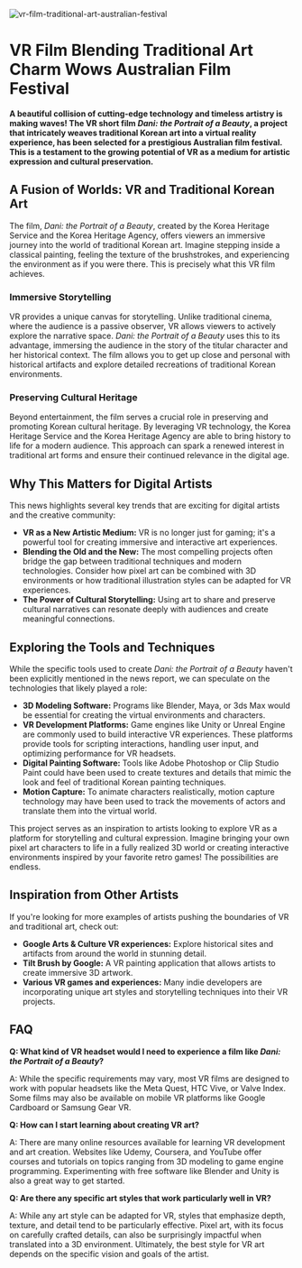 ![vr-film-traditional-art-australian-festival](https://images.pexels.com/photos/7610569/pexels-photo-7610569.jpeg?auto=compress&cs=tinysrgb&fit=crop&h=627&w=1200)

# VR Film Blending Traditional Art Charm Wows Australian Film Festival

**A beautiful collision of cutting-edge technology and timeless artistry is making waves! The VR short film *Dani: the Portrait of a Beauty*, a project that intricately weaves traditional Korean art into a virtual reality experience, has been selected for a prestigious Australian film festival. This is a testament to the growing potential of VR as a medium for artistic expression and cultural preservation.**

## A Fusion of Worlds: VR and Traditional Korean Art

The film, *Dani: the Portrait of a Beauty*, created by the Korea Heritage Service and the Korea Heritage Agency, offers viewers an immersive journey into the world of traditional Korean art. Imagine stepping inside a classical painting, feeling the texture of the brushstrokes, and experiencing the environment as if you were there. This is precisely what this VR film achieves.

### Immersive Storytelling

VR provides a unique canvas for storytelling. Unlike traditional cinema, where the audience is a passive observer, VR allows viewers to actively explore the narrative space. *Dani: the Portrait of a Beauty* uses this to its advantage, immersing the audience in the story of the titular character and her historical context. The film allows you to get up close and personal with historical artifacts and explore detailed recreations of traditional Korean environments.

### Preserving Cultural Heritage

Beyond entertainment, the film serves a crucial role in preserving and promoting Korean cultural heritage. By leveraging VR technology, the Korea Heritage Service and the Korea Heritage Agency are able to bring history to life for a modern audience. This approach can spark a renewed interest in traditional art forms and ensure their continued relevance in the digital age.

## Why This Matters for Digital Artists

This news highlights several key trends that are exciting for digital artists and the creative community:

*   **VR as a New Artistic Medium:** VR is no longer just for gaming; it's a powerful tool for creating immersive and interactive art experiences.
*   **Blending the Old and the New:** The most compelling projects often bridge the gap between traditional techniques and modern technologies. Consider how pixel art can be combined with 3D environments or how traditional illustration styles can be adapted for VR experiences.
*   **The Power of Cultural Storytelling:** Using art to share and preserve cultural narratives can resonate deeply with audiences and create meaningful connections.

## Exploring the Tools and Techniques

While the specific tools used to create *Dani: the Portrait of a Beauty* haven't been explicitly mentioned in the news report, we can speculate on the technologies that likely played a role:

*   **3D Modeling Software:** Programs like Blender, Maya, or 3ds Max would be essential for creating the virtual environments and characters.
*   **VR Development Platforms:** Game engines like Unity or Unreal Engine are commonly used to build interactive VR experiences. These platforms provide tools for scripting interactions, handling user input, and optimizing performance for VR headsets.
*   **Digital Painting Software:** Tools like Adobe Photoshop or Clip Studio Paint could have been used to create textures and details that mimic the look and feel of traditional Korean painting techniques.
*   **Motion Capture:** To animate characters realistically, motion capture technology may have been used to track the movements of actors and translate them into the virtual world.

This project serves as an inspiration to artists looking to explore VR as a platform for storytelling and cultural expression. Imagine bringing your own pixel art characters to life in a fully realized 3D world or creating interactive environments inspired by your favorite retro games! The possibilities are endless.

## Inspiration from Other Artists

If you're looking for more examples of artists pushing the boundaries of VR and traditional art, check out:

*   **Google Arts & Culture VR experiences:** Explore historical sites and artifacts from around the world in stunning detail.
*   **Tilt Brush by Google:** A VR painting application that allows artists to create immersive 3D artwork.
*   **Various VR games and experiences:** Many indie developers are incorporating unique art styles and storytelling techniques into their VR projects.

## FAQ

**Q: What kind of VR headset would I need to experience a film like *Dani: the Portrait of a Beauty*?**

A: While the specific requirements may vary, most VR films are designed to work with popular headsets like the Meta Quest, HTC Vive, or Valve Index. Some films may also be available on mobile VR platforms like Google Cardboard or Samsung Gear VR.

**Q: How can I start learning about creating VR art?**

A: There are many online resources available for learning VR development and art creation. Websites like Udemy, Coursera, and YouTube offer courses and tutorials on topics ranging from 3D modeling to game engine programming. Experimenting with free software like Blender and Unity is also a great way to get started.

**Q: Are there any specific art styles that work particularly well in VR?**

A: While any art style can be adapted for VR, styles that emphasize depth, texture, and detail tend to be particularly effective. Pixel art, with its focus on carefully crafted details, can also be surprisingly impactful when translated into a 3D environment. Ultimately, the best style for VR art depends on the specific vision and goals of the artist.